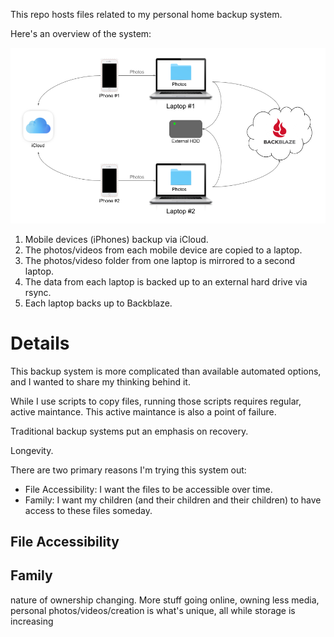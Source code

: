 This repo hosts files related to my personal home backup system.

Here's an overview of the system:

![backup architecture](https://raw.githubusercontent.com/monsur/backup/main/backup.png)

1. Mobile devices (iPhones) backup via iCloud.
1. The photos/videos from each mobile device are copied to a laptop.
1. The photos/videso folder from one laptop is mirrored to a second laptop.
1. The data from each laptop is backed up to an external hard drive via rsync.
1. Each laptop backs up to Backblaze.

# Details

This backup system is more complicated than available automated options, and I wanted to share my thinking behind it. 

While I use scripts
to copy files, running those scripts requires regular, active maintance. This active
maintance is also a point of failure.

Traditional backup systems put an emphasis on recovery.

Longevity.

There are two primary reasons I'm trying this system out:

 - File Accessibility: I want the files to be accessible over time.
 - Family: I want my children (and their children and their children) to have access to these files someday.

## File Accessibility


## Family

nature of ownership changing. More stuff going online, owning less media, personal photos/videos/creation is what's unique, all while storage is increasing
